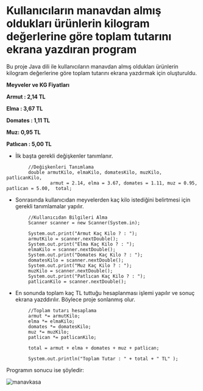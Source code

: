 # Kullanıcıların manavdan almış oldukları ürünlerin kilogram değerlerine göre toplam tutarını ekrana yazdıran program

Bu proje Java dili ile kullanıcıların manavdan almış oldukları ürünlerin kilogram değerlerine göre toplam tutarını ekrana yazdırmak için oluşturuldu.

**Meyveler ve KG Fiyatları**

**Armut : 2,14 TL**

**Elma : 3,67 TL**

**Domates : 1,11 TL**

**Muz: 0,95 TL**

**Patlıcan : 5,00 TL**

- İlk başta gerekli değişkenler tanımlanır.

```
        //Değişkenleri Tanımlama
        double armutKilo, elmaKilo, domatesKilo, muzKilo, patlicanKilo,
                armut = 2.14, elma = 3.67, domates = 1.11, muz = 0.95, patlican = 5.00,  total;
```

- Sonrasında kullanıcıdan meyvelerden kaç kilo istediğini belirtmesi için gerekli tanımlamalar yapılır.

```
        //Kullanıcıdan Bilgileri Alma
        Scanner scanner = new Scanner(System.in);

        System.out.print("Armut Kaç Kilo ? : ");
        armutKilo = scanner.nextDouble();
        System.out.print("Elma Kaç Kilo ? : ");
        elmaKilo = scanner.nextDouble();
        System.out.print("Domates Kaç Kilo ? : ");
        domatesKilo = scanner.nextDouble();
        System.out.print("Muz Kaç Kilo ? : ");
        muzKilo = scanner.nextDouble();
        System.out.print("Patlıcan Kaç Kilo ? : ");
        patlicanKilo = scanner.nextDouble();
```

- En sonunda toplam kaç TL tuttuğu hesaplanması işlemi yapılır ve sonuç ekrana yazddırılır. Böylece proje sonlanmış olur.

```
        //Toplam tutarı hesaplama
        armut *= armutKilo;
        elma *= elmaKilo;
        domates *= domatesKilo;
        muz *= muzKilo;
        patlican *= patlicanKilo;

        total = armut + elma + domates + muz + patlican;

        System.out.println("Toplam Tutar : " + total + " TL" );
```

Programın sonucu ise şöyledir:

![manavkasa](https://user-images.githubusercontent.com/86554799/180582102-07573450-b72a-4d69-b277-a72bbbe44c87.jpg)
